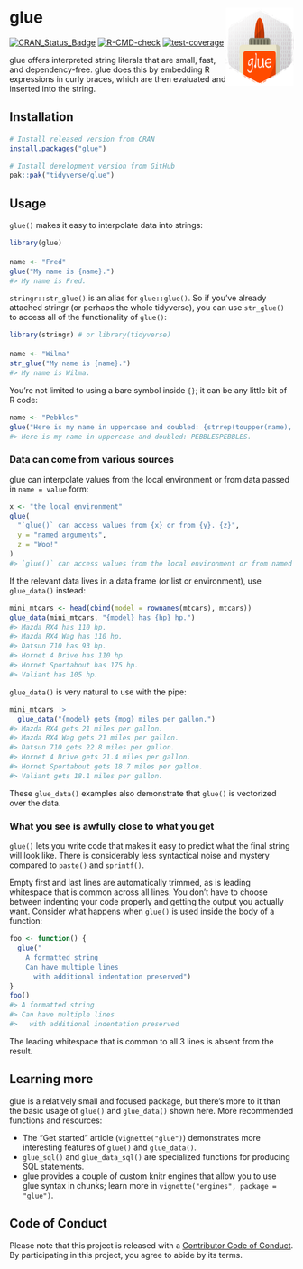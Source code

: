 
<!-- README.md is generated from README.Rmd. Please edit that file -->

# glue <a href="https://glue.tidyverse.org"><img src="man/figures/logo.png" align="right" height="138" alt="glue website" /></a>

<!-- badges: start -->

[![CRAN_Status_Badge](https://www.r-pkg.org/badges/version/glue)](https://cran.r-project.org/package=glue)
[![R-CMD-check](https://github.com/tidyverse/glue/actions/workflows/R-CMD-check.yaml/badge.svg)](https://github.com/tidyverse/glue/actions/workflows/R-CMD-check.yaml)
[![test-coverage](https://github.com/tidyverse/glue/actions/workflows/test-coverage.yaml/badge.svg)](https://github.com/tidyverse/glue/actions/workflows/test-coverage.yaml)
<!-- badges: end -->

glue offers interpreted string literals that are small, fast, and
dependency-free. glue does this by embedding R expressions in curly
braces, which are then evaluated and inserted into the string.

## Installation

<div class=".pkgdown-release">

``` r
# Install released version from CRAN
install.packages("glue")
```

</div>

<div class=".pkgdown-devel">

``` r
# Install development version from GitHub
pak::pak("tidyverse/glue")
```

</div>

## Usage

`glue()` makes it easy to interpolate data into strings:

``` r
library(glue)

name <- "Fred"
glue("My name is {name}.")
#> My name is Fred.
```

`stringr::str_glue()` is an alias for `glue::glue()`. So if you’ve
already attached stringr (or perhaps the whole tidyverse), you can use
`str_glue()` to access all of the functionality of `glue()`:

``` r
library(stringr) # or library(tidyverse)

name <- "Wilma"
str_glue("My name is {name}.")
#> My name is Wilma.
```

You’re not limited to using a bare symbol inside `{}`; it can be any
little bit of R code:

``` r
name <- "Pebbles"
glue("Here is my name in uppercase and doubled: {strrep(toupper(name), 2)}.")
#> Here is my name in uppercase and doubled: PEBBLESPEBBLES.
```

### Data can come from various sources

glue can interpolate values from the local environment or from data
passed in `name = value` form:

``` r
x <- "the local environment"
glue(
  "`glue()` can access values from {x} or from {y}. {z}",
  y = "named arguments",
  z = "Woo!"
)
#> `glue()` can access values from the local environment or from named arguments. Woo!
```

If the relevant data lives in a data frame (or list or environment), use
`glue_data()` instead:

``` r
mini_mtcars <- head(cbind(model = rownames(mtcars), mtcars))
glue_data(mini_mtcars, "{model} has {hp} hp.")
#> Mazda RX4 has 110 hp.
#> Mazda RX4 Wag has 110 hp.
#> Datsun 710 has 93 hp.
#> Hornet 4 Drive has 110 hp.
#> Hornet Sportabout has 175 hp.
#> Valiant has 105 hp.
```

`glue_data()` is very natural to use with the pipe:

``` r
mini_mtcars |>
  glue_data("{model} gets {mpg} miles per gallon.")
#> Mazda RX4 gets 21 miles per gallon.
#> Mazda RX4 Wag gets 21 miles per gallon.
#> Datsun 710 gets 22.8 miles per gallon.
#> Hornet 4 Drive gets 21.4 miles per gallon.
#> Hornet Sportabout gets 18.7 miles per gallon.
#> Valiant gets 18.1 miles per gallon.
```

These `glue_data()` examples also demonstrate that `glue()` is
vectorized over the data.

### What you see is awfully close to what you get

`glue()` lets you write code that makes it easy to predict what the
final string will look like. There is considerably less syntactical
noise and mystery compared to `paste()` and `sprintf()`.

Empty first and last lines are automatically trimmed, as is leading
whitespace that is common across all lines. You don’t have to choose
between indenting your code properly and getting the output you actually
want. Consider what happens when `glue()` is used inside the body of a
function:

``` r
foo <- function() {
  glue("
    A formatted string
    Can have multiple lines
      with additional indentation preserved")
}
foo()
#> A formatted string
#> Can have multiple lines
#>   with additional indentation preserved
```

The leading whitespace that is common to all 3 lines is absent from the
result.

## Learning more

glue is a relatively small and focused package, but there’s more to it
than the basic usage of `glue()` and `glue_data()` shown here. More
recommended functions and resources:

- The “Get started” article (`vignette("glue")`) demonstrates more
  interesting features of `glue()` and `glue_data()`.
- `glue_sql()` and `glue_data_sql()` are specialized functions for
  producing SQL statements.
- glue provides a couple of custom knitr engines that allow you to use
  glue syntax in chunks; learn more in
  `vignette("engines", package = "glue")`.

## Code of Conduct

Please note that this project is released with a [Contributor Code of
Conduct](https://glue.tidyverse.org/CODE_OF_CONDUCT.html). By
participating in this project, you agree to abide by its terms.
